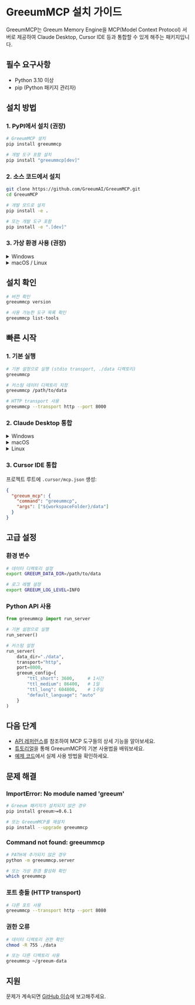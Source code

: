 # GreeumMCP 설치 가이드

GreeumMCP는 Greeum Memory Engine을 MCP(Model Context Protocol) 서버로 제공하여 Claude Desktop, Cursor IDE 등과 통합할 수 있게 해주는 패키지입니다.

## 필수 요구사항

- Python 3.10 이상
- pip (Python 패키지 관리자)

## 설치 방법

### 1. PyPI에서 설치 (권장)

```bash
# GreeumMCP 설치
pip install greeummcp

# 개발 도구 포함 설치
pip install "greeummcp[dev]"
```

### 2. 소스 코드에서 설치

```bash
git clone https://github.com/GreeumAI/GreeumMCP.git
cd GreeumMCP

# 개발 모드로 설치
pip install -e .

# 또는 개발 도구 포함
pip install -e ".[dev]"
```

### 3. 가상 환경 사용 (권장)

<details>
<summary>Windows</summary>

```powershell
# 가상 환경 생성
python -m venv venv

# 가상 환경 활성화
.\venv\Scripts\Activate.ps1

# GreeumMCP 설치
pip install greeummcp
```
</details>

<details>
<summary>macOS / Linux</summary>

```bash
# 가상 환경 생성
python3 -m venv venv

# 가상 환경 활성화
source venv/bin/activate

# GreeumMCP 설치
pip install greeummcp
```
</details>

## 설치 확인

```bash
# 버전 확인
greeummcp version

# 사용 가능한 도구 목록 확인
greeummcp list-tools
```

## 빠른 시작

### 1. 기본 실행

```bash
# 기본 설정으로 실행 (stdio transport, ./data 디렉토리)
greeummcp

# 커스텀 데이터 디렉토리 지정
greeummcp /path/to/data

# HTTP transport 사용
greeummcp --transport http --port 8000
```

### 2. Claude Desktop 통합

<details>
<summary>Windows</summary>

`%APPDATA%\Claude\claude_desktop_config.json`:
```json
{
  "mcpServers": {
    "greeum_mcp": {
      "command": "greeummcp.exe",
      "args": ["C:\\Users\\USERNAME\\greeum-data"]
    }
  }
}
```

기본 설정 사용 시:
```json
{
  "mcpServers": {
    "greeum_mcp": {
      "command": "greeummcp.exe"
    }
  }
}
```
</details>

<details>
<summary>macOS</summary>

`~/Library/Application Support/Claude/claude_desktop_config.json`:
```json
{
  "mcpServers": {
    "greeum_mcp": {
      "command": "greeummcp",
      "args": ["/Users/username/greeum-data"]
    }
  }
}
```
</details>

<details>
<summary>Linux</summary>

`~/.config/Claude/claude_desktop_config.json`:
```json
{
  "mcpServers": {
    "greeum_mcp": {
      "command": "greeummcp",
      "args": ["/home/username/greeum-data"]
    }
  }
}
```
</details>

### 3. Cursor IDE 통합

프로젝트 루트에 `.cursor/mcp.json` 생성:
```json
{
  "greeum_mcp": {
    "command": "greeummcp",
    "args": ["${workspaceFolder}/data"]
  }
}
```

## 고급 설정

### 환경 변수

```bash
# 데이터 디렉토리 설정
export GREEUM_DATA_DIR=/path/to/data

# 로그 레벨 설정
export GREEUM_LOG_LEVEL=INFO
```

### Python API 사용

```python
from greeummcp import run_server

# 기본 설정으로 실행
run_server()

# 커스텀 설정
run_server(
    data_dir="./data",
    transport="http",
    port=8000,
    greeum_config={
        "ttl_short": 3600,     # 1시간
        "ttl_medium": 86400,   # 1일
        "ttl_long": 604800,    # 1주일
        "default_language": "auto"
    }
)
```

## 다음 단계

- [API 레퍼런스](api-reference.md)를 참조하여 MCP 도구들의 상세 기능을 알아보세요.
- [튜토리얼](tutorials.md)을 통해 GreeumMCP의 기본 사용법을 배워보세요.
- [예제 코드](../examples/)에서 실제 사용 방법을 확인하세요.

## 문제 해결

### ImportError: No module named 'greeum'

```bash
# Greeum 패키지가 설치되지 않은 경우
pip install greeum>=0.6.1

# 또는 GreeumMCP를 재설치
pip install --upgrade greeummcp
```

### Command not found: greeummcp

```bash
# PATH에 추가되지 않은 경우
python -m greeummcp.server

# 또는 가상 환경 활성화 확인
which greeummcp
```

### 포트 충돌 (HTTP transport)

```bash
# 다른 포트 사용
greeummcp --transport http --port 8080
```

### 권한 오류

```bash
# 데이터 디렉토리 권한 확인
chmod -R 755 ./data

# 또는 다른 디렉토리 사용
greeummcp ~/greeum-data
```

## 지원

문제가 계속되면 [GitHub 이슈](https://github.com/GreeumAI/GreeumMCP/issues)에 보고해주세요.
